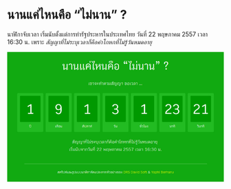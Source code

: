 # นานแค่ไหนคือ “ไม่นาน” ?

นาฬิกาจับเวลา เริ่มนับตั้งแต่การทำรัฐประหารในประเทศไทย วันที่ 22 พฤษภาคม 2557 เวลา 16:30 น. เพราะ *สัญญาที่ไม่ระบุเวลาก็คือคำโกหกที่ไม่รู้วันหมดอายุ*

![How long is “soon” ?](screenshot.jpg?raw=true "How long is “soon” ?")
